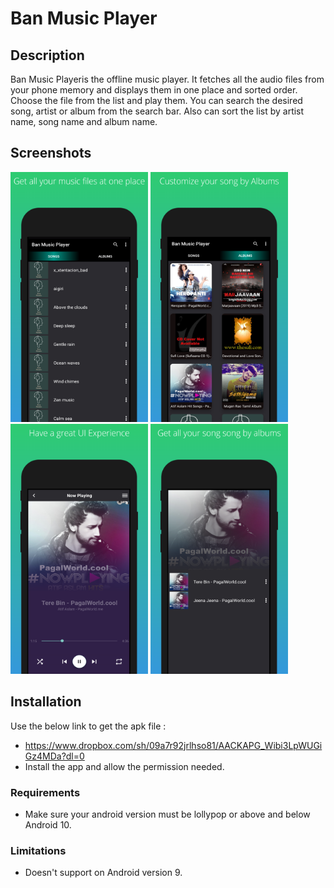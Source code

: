 # Ban Music Player

## Description

Ban Music Playeris the offline music player. It fetches all the audio files from your phone memory and displays them in one place and sorted order. Choose the file from the list and play them. You can search the desired song, artist or album from the search bar. Also can sort the list by artist name, song name and album name. 

## Screenshots
<img src="https://raw.githubusercontent.com/Shubhojeetban/MusicPlayer/main/images/screenshot_1.png" width=220 height= 400>     <img src="https://raw.githubusercontent.com/Shubhojeetban/MusicPlayer/main/images/screenshot_2.png" width=220 height= 400>   <img src="https://raw.githubusercontent.com/Shubhojeetban/MusicPlayer/main/images/screenshot_3.png" width=220 height= 400>   <img src="https://raw.githubusercontent.com/Shubhojeetban/MusicPlayer/main/images/screenshot_4.png" width=220 height= 400>


## Installation

Use the below link to get the apk file :
* <https://www.dropbox.com/sh/09a7r92jrlhso81/AACKAPG_Wibi3LpWUGiGz4MDa?dl=0>
* Install the app and allow the permission needed.

### Requirements

* Make sure your android version must be lollypop or above and below Android 10.

### Limitations

* Doesn't support on Android version 9.
